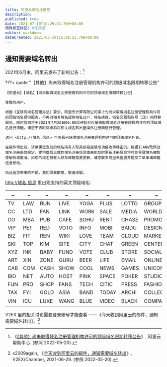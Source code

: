 ```yaml
---
title: 阿里云域名注册商
description:
published: true
date: 2021-07-10T15:29:53.709+08:00
特殊标签标记: #无标签
editor: markdown
dateCreated: 2021-07-10T15:29:53.709+08:00
---
```


## 通知需要域名转出

2021年6月末，阿里云发布了新的公告：[^info720]

[^info720]: 《[【其他】尚未取得域名注册管理机构许可的顶级域名限期转移公告](https://web.archive.org/web/20210710023115/https://help.aliyun.com/noticelist/articleid/1060864985.html)》, 阿里云帮助中心. (参照 2022-05-20).

???+ quote "【其他】尚未取得域名注册管理机构许可的顶级域名限期转移公告"

    【阿里云】【域名】【尚未取得域名注册管理机构许可的顶级域名限期转移公告】

    尊敬的用户，

    根据《互联网域名管理办法》要求，阿里云计算有限公司停止为尚未取得域名注册管理机构许可的顶级域名提供服务，不再对相关域名提供域名过户、域名续费、域名交易和账号（ID）间转移服务。同时我司将于2021年7月20日00:00后开始对存量未取得域名注册管理机构许可的顶级域名进行清理，请您于该时间点前将相关域名转出至海外注册商进行管理。

    访问 <http://域名.信息> 可查看已获得域名注册管理机构许可的顶级域名列表。

    在操作转出前，请确保您当前的域名持有人联系邮箱能够成功接收转移密码。根据ICANN政策及域名注册条款规定，提供虚假无效的域名注册信息或未能及时更新注册信息将可能导致域名被暂停解析或取消。如您的域名持有人联系邮箱需要更新，请您联系阿里云客服并提交工单申请邮箱信息修改。

    由此给您带来的不便，我们深表歉意，敬请谅解。

<http://域名.信息> 里出现支持的英文顶级域名:

| ~   | ~   | ~    | ~    | ~    | ~     | ~     | ~       | ~              |
| --- | --- | ---- | ---- | ---- | ----- | ----- | ------- | -------------- |
| TV  | LAW | RUN  | LIVE | YOGA | PLUS  | LOTTO | GROUP   | WEBSITE        |
| CC  | LTD | FAN  | LINK | WORK | SALE  | MEDIA | WORLD   | ORGANIC        |
| CO  | MBA | PUB  | CAFE | SOHU | RENT  | CHASE | PROMO   | THEATRE        |
| VIP | PET | RED  | VOTO | INFO | MOBI  | BAIDU | DESIGN  | STORAGE        |
| BIZ | FIT | REN  | WIKI | LOVE | TEAM  | CLOUD | MARKET  | ORGANIC        |
| SKI | TOP | KIM  | SITE | CITY | CHAT  | GREEN | CENTER  | MONSTER        |
| XYZ | INK | BABY | FUND | VOTE | CLUB  | STORE | SOCIAL  | SECURITY       |
| ART | XIN | ZONE | GURU | BEER | LIFE  | EMAIL | ONLINE  | SHOPPING       |
| CAB | COM | CASH | SHOW | COOL | NEWS  | GAMES | UNICOM  | JPMORGAN       |
| BIO | NET | AUTO | HOST | PINK | SPACE | POKER | STUDIO  | PROTECTION     |
| FUN | PRO | SHOP | FANS | TECH | CITIC | PRESS | FASHION | TECHNOLOGY     |
| TAX | FYI | GOLD | ASIA | BAND | TODAY | ARCHI | COLLEGE |                |
| VIN | ICU | LUXE | WANG | BLUE | VIDEO | BLACK | COMPANY | [域名.信息][h] |

[h]: https://archive.is/YnFEJ "http://域名.信息/"

V2EX 里的相关讨论需要登录账号才能查看 ——《今天收到阿里云的邮件，通知需要域名转出》。[^786427]

[^786427]: x2009again, 《[今天收到阿里云的邮件，通知需要域名转出](https://www.v2ex.com/t/786427)》, V2EX/Chamber, 2021-06-29. (参照 2022-05-20).

<!--
+   ColinZeb, 《[2022 年了 ，备案还是这么繁琐](https://web.archive.org/web/20220517171739/https://www.v2ex.com/t/853461)》, V2EX/水深火热, 2022-05-17. (参照 2022-05-20).
-->
